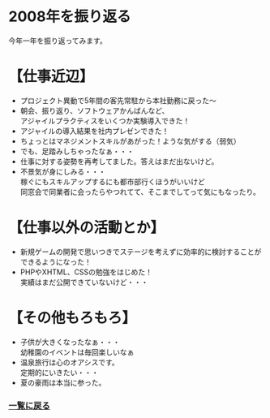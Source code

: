 2008年を振り返る
===

今年一年を振り返ってみます。

# 【仕事近辺】
* プロジェクト異動で5年間の客先常駐から本社勤務に戻った～
* 朝会、振り返り、ソフトウェアかんばんなど、  
  アジャイルプラクティスをいくつか実験導入できた！
* アジャイルの導入結果を社内プレゼンできた！
* ちょっとはマネジメントスキルがあがった！ような気がする（弱気）
* でも、足踏みしちゃったなぁ・・・
* 仕事に対する姿勢を再考してました。答えはまだ出ないけど。
* 不景気が身にしみる・・・  
  稼ぐにもスキルアップするにも都市部行くほうがいいけど  
  同窓会で同業者に会ったらやつれてて、そこまでしてって気にもなったり。

# 【仕事以外の活動とか】
* 新規ゲームの開発で思いつきでステージを考えずに効率的に検討することができるようになった！
* PHPやXHTML、CSSの勉強をはじめた！  
  実績はまだ公開できていないけど・・・

# 【その他もろもろ】
* 子供が大きくなったなぁ・・・  
  幼稚園のイベントは毎回楽しいなぁ
* 温泉旅行は心のオアシスです。  
  定期的にいきたい・・・
* 夏の豪雨は本当に参った。

### [一覧に戻る](README.md)
